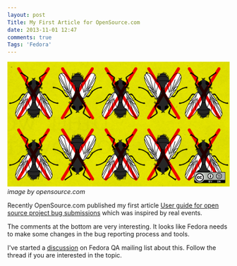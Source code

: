 ```yaml
---
layout: post
Title: My First Article for OpenSource.com
date: 2013-11-01 12:47
comments: true
Tags: 'Fedora'
---
```


!["Annoying bugs"](/images/annoyingbugs.png "Annoying bugs")
*image by opensource.com*

Recently OpenSource.com published my first article
[User guide for open source project bug submissions](http://opensource.com/business/13/10/user-guide-bugs-open-source-projects)
which was inspired by real events. 

The comments at the bottom are very interesting. It looks like Fedora needs to
make some changes in the bug reporting process and tools. 

I've started a
[discussion](https://lists.fedoraproject.org/pipermail/test/2013-November/118607.html)
on Fedora QA mailing list about this. Follow the thread if you are interested in the
topic.

